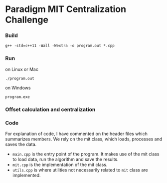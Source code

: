 # Paradigm MIT Centralization Challenge

### Build

```
g++ -std=c++11 -Wall -Wextra -o program.out *.cpp
```

### Run

on Linux or Mac

```
./program.out
```

on Windows

```
program.exe
```

### Offset calculation and centralization

### Code

For explanation of code, I have commented on the header files which summarizes members. We rely on the mit class, which loads, processes and saves the data.

- `main.cpp` is the entry point of the program. It makes use of the mit class to load data, run the algorithm and save the results.
- `mit.cpp` is the implementation of the mit class.
- `utils.cpp` is where utilities not necessarily related to `mit` class are implemented.
